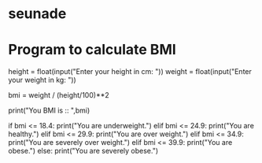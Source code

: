 # seunade
# Program to calculate BMI
height = float(input("Enter your height in cm: "))
weight = float(input("Enter your weight in kg: "))

bmi = weight / (height/100)**2

print("You BMI  is :: ",bmi)

if bmi <= 18.4:
    print("You are underweight.")
elif bmi <= 24.9:
    print("You are healthy.")
elif bmi <= 29.9:
    print("You are over weight.")
elif bmi <= 34.9:
    print("You are severely over weight.")
elif bmi <= 39.9:
    print("You are obese.")
else:
    print("You are severely obese.")
